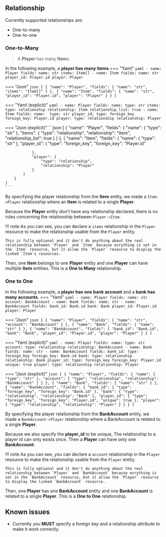 ## Relationship
Currently supported relationships are:
- One-to-many
- One-to-one

### One-to-Many
> A **Player** has many **Item**s.

In the following example, a **player has many items**
=== "Yaml"
    ```yaml
    - name: Player
        fields:
            name: str
            items: Item[]
    - name: Item
        fields:
            name: str
            player_id: Player.id
            player: Player
    ```

=== "Json"
    ```json
    [
        {
            "name": "Player",
            "fields": {
                "name": "str",
                "items": "Item[]"
            }
        },
        {
            "name": "Item",
            "fields": {
                "name": "str",
                "player_id": "Player.id",
                "player": "Player"
            }
        }
    ]
    ```

=== "Yaml (explicit)"
    ```yaml
    - name: Player
        fields:
            name:
                type: str
            items:
                type: relationship
                relationship: Item
                relationship_list: true
    - name: Item
        fields:
            name: 
                type: str
            player_id:
                type: foreign_key
                foreign_key: Player.id
            player:
                type: relationship
                relationship: Player
    ```

=== "Json (explicit)"
    ```json
    [
        {
            "name": "Player",
            "fields": {
                "name": {
                    "type": "str"
                },
                "items": {
                    "type": "relationship",
                    "relationship": "Item",
                    "relationship_list": true
                }
            }
        },
        {
            "name": "Item",
            "fields": {
                "name": {
                    "type": "str"
                },
                "player_id": {
                    "type": "foreign_key",
                    "foreign_key": "Player.id"

                },
                "player": {
                    "type": "relationship",
                    "relationship": "Player"
                }
            }
        }
    ]
    ```


By specifying the player relationship from the **Item** entity, we made a `Item->Player` relationship where an **Item** is related to a single **Player**.

Because the **Player** entity don't have any relationship declared, there is no rules concerning the relationship between `Player->Item`.

!!! note
    As you can see, you can declare a `items` relationship in the `Player` resource to make the relationship usable from the `Player` entity.

    This is fully optional and it don't do anything about the real relationship between `Player` and `Item` because evrything is set in the `Item` resource, but it allow the `Player` resource to display the linked `Item`s resources.


Then, one **Item** belongs to one **Player** entity and one **Player** can have multiple **Item** entities. This is a **One to Many** relationship.


### One to One

In the following example, a **player has one bank account** and a **bank has many accounts**.
=== "Yaml"
    ```yaml
    - name: Player
        fields:
            name: str
            account: BankAccount
    - name: Bank
        fields:
            name: str
    - name: BankAccount
        fields:
            bank_id: Bank.id
            bank: Bank
            player_id: Player.id
            player: Player
    ```

=== "Json"
    ```json
    [
        {
            "name": "Player",
            "fields": {
                "name": "str",
                "account": "BankAccount"
            }
        },
        {
            "name": "Bank",
            "fields": {
                "name": "str"
            }
        },
        {
            "name": "BankAccount",
            "fields": {
                "bank_id": "Bank.id",
                "bank": "Bank",
                "player_id": "Player.id",
                "player": "Player"
            }
        }
    ]
    ```

=== "Yaml (explicit)"
    ```yaml
    - name: Player
        fields:
            name:
                type: str
            account:
                type: relationship
                relationship: BankAccount
    - name: Bank
        fields:
            name: str
    - name: BankAccount
        fields:
            bank_id:
                type: foreign_key
                foreign_key: Bank.id
            bank:
                type: relationship
                relationship: Bank
            player_id:
                type: foreign_key
                foreign_key: Player.id
                unique: true
            player:
                type: relationship
                relationship: Player
    ```

=== "Json (explicit)"
    ```json
    [
        {
            "name": "Player",
            "fields": {
                "name": {
                    "type": "str"
                },
                "account": {
                    "type": "relationship",
                    "relationship": "BankAccount"
                }
            }
        },
        {
            "name": "Bank",
            "fields": {
                "name": "str"
            }
        },
        {
            "name": "BankAccount",
            "fields": {
                "bank_id": {
                    "type": "foreign_key",
                    "foreign_key": "Bank.id"
                },
                "bank": {
                    "type": "relationship",
                    "relationship": "Bank"
                },
                "player_id": {
                    "type": "foreign_key",
                    "foreign_key": "Player.id",
                    "unique": true
                },
                "player": {
                    "type": "relationship",
                    "relationship": "Player"
                }
            }
        }
    ]
    ```

By specifying the player relationship from the **BankAccount** entity, we made a `BankAccount->Player` relationship where a BankAccount is related to a single **Player**.

Because we also specify the **player_id** to be unique, The relationship to a player id can only exists once. Then a **Player** can have only one **BankAccount**.


!!! note
    As you can see, you can declare a `account` relationship in the `Player` resource to make the relationship usable from the `Player` entity.

    This is fully optional and it don't do anything about the real relationship between `Player` and `BankAccount` because evrything is set in the `BankAccount` resource, but it allow the `Player` resource to display the linked `BankAccount` resource.

Then, one **Player** has one **BankAccount** entity and one **BankAccount** is related to a single **Player**. This is a **One to One** relationship.

## Known issues
- Currently you **MUST** specify a foreign key and a relationship attribute to make it work correctly.
